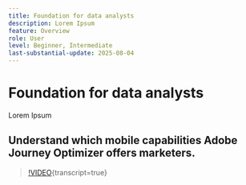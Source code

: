 ```yaml
---
title: Foundation for data analysts
description: Lorem Ipsum
feature: Overview
role: User
level: Beginner, Intermediate
last-substantial-update: 2025-08-04
---
```


# Foundation for data analysts

Lorem Ipsum


## Understand which mobile capabilities Adobe Journey Optimizer offers marketers.

>[!VIDEO](https://video.tv.adobe.com/v/3426021?quality=12&learn=on){transcript=true}


